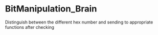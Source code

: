 # BitManipulation_Brain
Distinguish between the different hex number and sending to appropriate functions after checking
